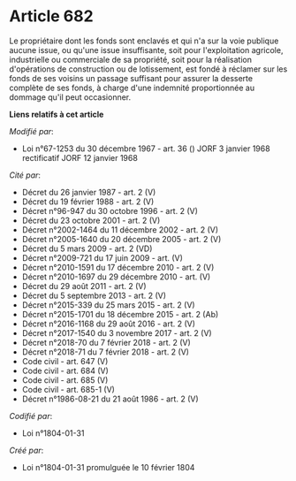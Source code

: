 # Article 682

Le propriétaire dont les fonds sont enclavés et qui n'a sur la voie publique aucune issue, ou qu'une issue insuffisante, soit
pour l'exploitation agricole, industrielle ou commerciale de sa propriété, soit pour la réalisation d'opérations de
construction ou de lotissement, est fondé à réclamer sur les fonds de ses voisins un passage suffisant pour assurer la
desserte complète de ses fonds, à charge d'une indemnité proportionnée au dommage qu'il peut occasionner.

**Liens relatifs à cet article**

_Modifié par_:

  - Loi n°67-1253 du 30 décembre 1967 - art. 36 () JORF 3 janvier 1968 rectificatif JORF 12 janvier 1968

_Cité par_:

  - Décret du 26 janvier 1987 - art. 2 (V)
  - Décret du 19 février 1988 - art. 2 (V)
  - Décret n°96-947 du 30 octobre 1996 - art. 2 (V)
  - Décret du 23 octobre 2001 - art. 2 (V)
  - Décret n°2002-1464 du 11 décembre 2002 - art. 2 (V)
  - Décret n°2005-1640 du 20 décembre 2005 - art. 2 (V)
  - Décret du 5 mars 2009 - art. 2 (VD)
  - Décret n°2009-721 du 17 juin 2009 - art. (V)
  - Décret n°2010-1591 du 17 décembre 2010 - art. 2 (V)
  - Décret n°2010-1697 du 29 décembre 2010 - art. (V)
  - Décret du 29 août 2011 - art. 2 (V)
  - Décret du 5 septembre 2013 - art. 2 (V)
  - Décret n°2015-339 du 25 mars 2015 - art. 2 (V)
  - Décret n°2015-1701 du 18 décembre 2015 - art. 2 (Ab)
  - Décret n°2016-1168 du 29 août 2016 - art. 2 (V)
  - Décret n°2017-1540 du 3 novembre 2017 - art. 2 (V)
  - Décret n°2018-70 du 7 février 2018 - art. 2 (V)
  - Décret n°2018-71 du 7 février 2018 - art. 2 (V)
  - Code civil - art. 647 (V)
  - Code civil - art. 684 (V)
  - Code civil - art. 685 (V)
  - Code civil - art. 685-1 (V)
  - Décret n°1986-08-21 du 21 août 1986 - art. 2 (V)

_Codifié par_:

  - Loi n°1804-01-31

_Créé par_:

  - Loi n°1804-01-31 promulguée le 10 février 1804
